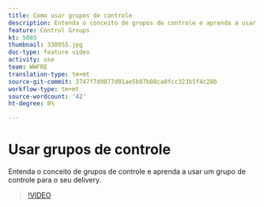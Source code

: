 ```yaml
---
title: Como usar grupos de controle
description: Entenda o conceito de grupos de controle e aprenda a usar um grupo de controle para o seu delivery.
feature: Control Groups
kt: 5085
thumbnail: 330955.jpg
doc-type: feature video
activity: use
team: WWFRE
translation-type: tm+mt
source-git-commit: 3747f7d9877d01ae5b07b08ca0fcc323b5f4c28b
workflow-type: tm+mt
source-wordcount: '42'
ht-degree: 0%

---
```



# Usar grupos de controle

Entenda o conceito de grupos de controle e aprenda a usar um grupo de controle para o seu delivery.

>[!VIDEO](https://video.tv.adobe.com/v/330955?quality=12)

